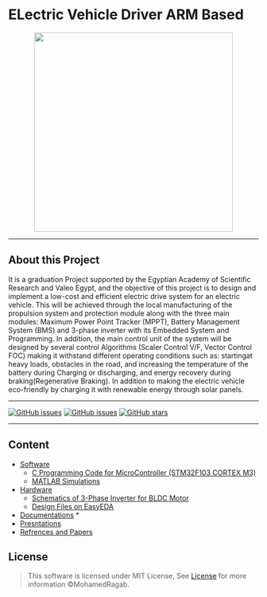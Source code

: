 # ELectric Vehicle Driver ARM Based

<div align='center'>
<img height="400px" src="https://user-images.githubusercontent.com/38363762/160945403-9356d60a-31d5-4852-b8f4-4246a0c8bf4d.png">
</div>
<hr/>

## About this Project
It is a graduation Project supported by the Egyptian Academy of Scientific Research and Valeo Egypt, and the objective of this project is to design and implement a low-cost and efficient electric drive system for an electric vehicle. This will be achieved through the local manufacturing of the propulsion system and protection module along with the three main modules: Maximum Power Point Tracker (MPPT), Battery Management System (BMS) and 3-phase inverter with its Embedded System and Programming. In addition, the main control unit of the system will be designed by several control Algorithms (Scaler Control V/F, Vector Control FOC) making it withstand different operating conditions such as: startingat heavy loads, obstacles in the road, and increasing the temperature of the battery during Charging or discharging, and energy recovery during braking(Regenerative Braking). In addition to making the electric vehicle eco-friendly by charging it with renewable energy through solar panels.


<hr/>

[![GitHub issues](https://img.shields.io/github/contributors/MohamedRagaab/ELectric-Vehicle-Drive-System-ARM-Based-MC)](https://github.com/MohamedRagaab/ELectric-Vehicle-Drive-System-ARM-Based-MC/contributors)
[![GitHub issues](https://img.shields.io/github/issues/MohamedRagaab/ELectric-Vehicle-Drive-System-ARM-Based-MC)](https://github.com/MohamedRagaab/ELectric-Vehicle-Drive-System-ARM-Based-MC)
[![GitHub stars](https://img.shields.io/github/stars/MohamedRagaab/ELectric-Vehicle-Drive-System-ARM-Based-MC)](https://github.com/MohamedRagaab/ELectric-Vehicle-Drive-System-ARM-Based-MC)

 <hr/>
  
## Content
* [Software](https://github.com/MohamedRagaab/ELectric-Vehicle-Drive-System-ARM-Based-MC/tree/main/Software)
  * [C Programming Code for MicroController (STM32F103 CORTEX M3)](https://github.com/MohamedRagaab/ELectric-Vehicle-Drive-System-ARM-Based-MC/tree/main/Software/C%20code%20for%20MC)
  * [MATLAB Simulations](https://github.com/MohamedRagaab/ELectric-Vehicle-Drive-System-ARM-Based-MC/tree/main/Software/MATLAB%20Simulation)
* [Hardware](https://github.com/MohamedRagaab/ELectric-Vehicle-Drive-System-ARM-Based-MC/tree/main/Hardware)
  * [Schematics of 3-Phase Inverter for BLDC Motor](https://github.com/MohamedRagaab/ELectric-Vehicle-Drive-System-ARM-Based-MC/tree/main/Hardware/Schematics) 
  * [Design Files on EasyEDA](https://github.com/MohamedRagaab/ELectric-Vehicle-Drive-System-ARM-Based-MC/tree/main/Hardware/Design%20Files%20on%20EasyEDA)
* [Documentations](https://github.com/MohamedRagaab/ELectric-Vehicle-Drive-System-ARM-Based-MC/tree/main/Documentations)
  *  
* [Presntations](https://github.com/MohamedRagaab/ELectric-Vehicle-Drive-System-ARM-Based-MC/tree/main/Presentations)
* [Refrences and Papers](https://github.com/MohamedRagaab/ELectric-Vehicle-Drive-System-ARM-Based-MC/tree/main/References%20and%20Papers)

## License

> This software is licensed under MIT License, See [License](https://github.com/MohamedRagaab/ELectric-Vehicle-Drive-System-ARM-Based-MC/blob/main/LICENSE) for more information ©MohamedRagab.
